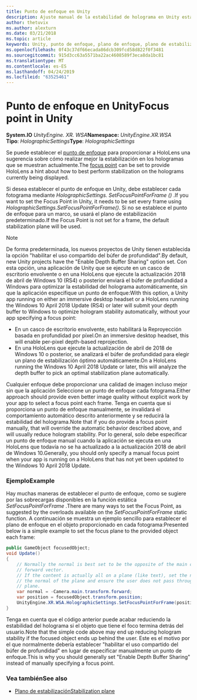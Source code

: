 ```yaml
---
title: Punto de enfoque en Unity
description: Ajuste manual de la estabilidad de holograma en Unity estableciendo el punto de enfoque
author: thetuvix
ms.author: alexturn
ms.date: 03/21/2018
ms.topic: article
keywords: Unity, punto de enfoque, plano de enfoque, plano de estabilización, punto de estabilización, Reproyección, LSR, búfer de profundidad
ms.openlocfilehash: 0f43c37df66ecada86dcb309fcd58d822f0f3481
ms.sourcegitcommit: 915d3cc63a5571ba22ac4608589f3eca8da1bc81
ms.translationtype: MT
ms.contentlocale: es-ES
ms.lasthandoff: 04/24/2019
ms.locfileid: "63525461"
---
```

# <a name="focus-point-in-unity"></a><span data-ttu-id="cd495-104">Punto de enfoque en Unity</span><span class="sxs-lookup"><span data-stu-id="cd495-104">Focus point in Unity</span></span>

<span data-ttu-id="cd495-105">**System.IO** *UnityEngine. XR. WSA*</span><span class="sxs-lookup"><span data-stu-id="cd495-105">**Namespace:** *UnityEngine.XR.WSA*</span></span><br>
<span data-ttu-id="cd495-106">**Tipo**: *HolographicSettings*</span><span class="sxs-lookup"><span data-stu-id="cd495-106">**Type**: *HolographicSettings*</span></span>

<span data-ttu-id="cd495-107">Se puede establecer el [punto de enfoque](hologram-stability.md#stabilization-plane) para proporcionar a HoloLens una sugerencia sobre cómo realizar mejor la estabilización en los hologramas que se muestran actualmente.</span><span class="sxs-lookup"><span data-stu-id="cd495-107">The [focus point](hologram-stability.md#stabilization-plane) can be set to provide HoloLens a hint about how to best perform stabilization on the holograms currently being displayed.</span></span>

<span data-ttu-id="cd495-108">Si desea establecer el punto de enfoque en Unity, debe establecer cada fotograma mediante *HolographicSettings. SetFocusPointForFrame ()* .</span><span class="sxs-lookup"><span data-stu-id="cd495-108">If you want to set the Focus Point in Unity, it needs to be set every frame using *HolographicSettings.SetFocusPointForFrame()*.</span></span> <span data-ttu-id="cd495-109">Si no se establece el punto de enfoque para un marco, se usará el plano de estabilización predeterminado.</span><span class="sxs-lookup"><span data-stu-id="cd495-109">If the Focus Point is not set for a frame, the default stabilization plane will be used.</span></span>

> [!NOTE]
> <span data-ttu-id="cd495-110">De forma predeterminada, los nuevos proyectos de Unity tienen establecida la opción "habilitar el uso compartido del búfer de profundidad".</span><span class="sxs-lookup"><span data-stu-id="cd495-110">By default, new Unity projects have the "Enable Depth Buffer Sharing" option set.</span></span>  <span data-ttu-id="cd495-111">Con esta opción, una aplicación de Unity que se ejecute en un casco de escritorio envolvente o en una HoloLens que ejecute la actualización 2018 de abril de Windows 10 (RS4) o posterior enviará el búfer de profundidad a Windows para optimizar la estabilidad del holograma automáticamente, sin que la aplicación especifique un punto de enfoque:</span><span class="sxs-lookup"><span data-stu-id="cd495-111">With this option, a Unity app running on either an immersive desktop headset or a HoloLens running the Windows 10 April 2018 Update (RS4) or later will submit your depth buffer to Windows to optimize hologram stability automatically, without your app specifying a focus point:</span></span>
> * <span data-ttu-id="cd495-112">En un casco de escritorio envolvente, esto habilitará la Reproyección basada en profundidad por píxel.</span><span class="sxs-lookup"><span data-stu-id="cd495-112">On an immersive desktop headset, this will enable per-pixel depth-based reprojection.</span></span>
> * <span data-ttu-id="cd495-113">En una HoloLens que ejecute la actualización de abril de 2018 de Windows 10 o posterior, se analizará el búfer de profundidad para elegir un plano de estabilización óptimo automáticamente.</span><span class="sxs-lookup"><span data-stu-id="cd495-113">On a HoloLens running the Windows 10 April 2018 Update or later, this will analyze the depth buffer to pick an optimal stabilization plane automatically.</span></span>
>
> <span data-ttu-id="cd495-114">Cualquier enfoque debe proporcionar una calidad de imagen incluso mejor sin que la aplicación Seleccione un punto de enfoque cada fotograma.</span><span class="sxs-lookup"><span data-stu-id="cd495-114">Either approach should provide even better image quality without explicit work by your app to select a focus point each frame.</span></span>  <span data-ttu-id="cd495-115">Tenga en cuenta que si proporciona un punto de enfoque manualmente, se invalidará el comportamiento automático descrito anteriormente y se reducirá la estabilidad del holograma.</span><span class="sxs-lookup"><span data-stu-id="cd495-115">Note that if you do provide a focus point manually, that will override the automatic behavior described above, and will usually reduce hologram stability.</span></span>  <span data-ttu-id="cd495-116">Por lo general, solo debe especificar un punto de enfoque manual cuando la aplicación se ejecuta en una HoloLens que todavía no se ha actualizado a la actualización 2018 de abril de Windows 10.</span><span class="sxs-lookup"><span data-stu-id="cd495-116">Generally, you should only specify a manual focus point when your app is running on a HoloLens that has not yet been updated to the Windows 10 April 2018 Update.</span></span>

### <a name="example"></a><span data-ttu-id="cd495-117">Ejemplo</span><span class="sxs-lookup"><span data-stu-id="cd495-117">Example</span></span>

<span data-ttu-id="cd495-118">Hay muchas maneras de establecer el punto de enfoque, como se sugiere por las sobrecargas disponibles en la función estática *SetFocusPointForFrame* .</span><span class="sxs-lookup"><span data-stu-id="cd495-118">There are many ways to set the Focus Point, as suggested by the overloads available on the *SetFocusPointForFrame* static function.</span></span> <span data-ttu-id="cd495-119">A continuación se muestra un ejemplo sencillo para establecer el plano de enfoque en el objeto proporcionado en cada fotograma:</span><span class="sxs-lookup"><span data-stu-id="cd495-119">Presented below is a simple example to set the focus plane to the provided object each frame:</span></span>

```cs
public GameObject focusedObject;
void Update()
{
    // Normally the normal is best set to be the opposite of the main camera's 
    // forward vector.
    // If the content is actually all on a plane (like text), set the normal to 
    // the normal of the plane and ensure the user does not pass through the 
    // plane.
    var normal = -Camera.main.transform.forward;     
    var position = focusedObject.transform.position;
    UnityEngine.XR.WSA.HolographicSettings.SetFocusPointForFrame(position, normal);
}
```

<span data-ttu-id="cd495-120">Tenga en cuenta que el código anterior puede acabar reduciendo la estabilidad del holograma si el objeto que tiene el foco termina detrás del usuario.</span><span class="sxs-lookup"><span data-stu-id="cd495-120">Note that the simple code above may end up reducing hologram stability if the focused object ends up behind the user.</span></span>  <span data-ttu-id="cd495-121">Este es el motivo por el que normalmente debería establecer "habilitar el uso compartido del búfer de profundidad" en lugar de especificar manualmente un punto de enfoque.</span><span class="sxs-lookup"><span data-stu-id="cd495-121">This is why you should generally set "Enable Depth Buffer Sharing" instead of manually specifying a focus point.</span></span>

### <a name="see-also"></a><span data-ttu-id="cd495-122">Vea también</span><span class="sxs-lookup"><span data-stu-id="cd495-122">See also</span></span>
* [<span data-ttu-id="cd495-123">Plano de estabilización</span><span class="sxs-lookup"><span data-stu-id="cd495-123">Stabilization plane</span></span>](hologram-stability.md#stabilization-plane)
